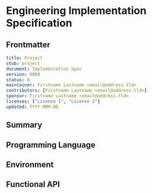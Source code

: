 # Engineering Implementation Specification
[implementation-spec]: #implementation-spec

## Frontmatter
[frontmatter]: #frontmatter

```yaml
title: Project
stub: project
document: Implementation Spec
version: 0000
status: 0
maintainer: Firstname Lastname <email@address.tld>
contributors: [Firstname Lastname <email@address.tld>]
sponsor: Firstname Lastname <email@address.tld>
licenses: ["License 1", "License 2"]
updated: YYYY-MMM-DD
```

<!--
Implementation Specifications inform developers about the exact shape of
the way the piece of software was built, using paradigms relevant to the
programming language that this project has been built with. The document
seeks to describe in exacting detail "how it works". It describes a
specific implementation of a logical design.

In some cases there may not be a separate logical specification, so the
Implementation Specification documents the design of a reference
implementation that satisfies the requirements set out in the
Behavioral and Structural Requirements Specifications.
-->

## Summary
[summary]: #summary
<!--
Short summary of this document.
-->

## Programming Language
[language]: #language
<!--
Please describe the language, minimal version and any other details necessary.
-->

## Environment
[environment]: #environment
<!--
Please describe the language, minimal version and any other details necessary.
-->

## Functional API
<!--
Please use the structural needs of the language used. This may be entirely
generated from code / code comments but must always be kept up to date as
the project grows.

Minimal requirements for functions:
- function name
- parameters with:
  - handle
  - description
  - explicit type / length
  - example
- returns
- errors
-->